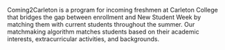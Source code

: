 Coming2Carleton is a program for incoming freshmen at Carleton College that bridges the gap between enrollment and New Student Week by matching them with current students throughout the summer.
Our matchmaking algorithm matches students based on their academic interests, extracurricular activities, and backgrounds.
